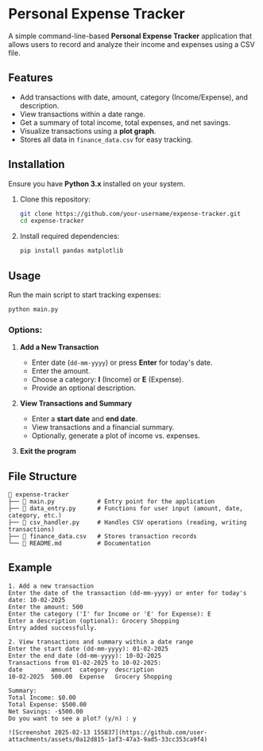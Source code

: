 # Personal Expense Tracker

A simple command-line-based **Personal Expense Tracker** application that allows users to record and analyze their income and expenses using a CSV file.

## Features
- Add transactions with date, amount, category (Income/Expense), and description.
- View transactions within a date range.
- Get a summary of total income, total expenses, and net savings.
- Visualize transactions using a **plot graph**.
- Stores all data in `finance_data.csv` for easy tracking.

## Installation
Ensure you have **Python 3.x** installed on your system.

1. Clone this repository:
   ```sh
   git clone https://github.com/your-username/expense-tracker.git
   cd expense-tracker
   ```

2. Install required dependencies:
   ```sh
   pip install pandas matplotlib
   ```

## Usage
Run the main script to start tracking expenses:
```sh
python main.py
```

### Options:
1. **Add a New Transaction**
   - Enter date (`dd-mm-yyyy`) or press **Enter** for today's date.
   - Enter the amount.
   - Choose a category: **I** (Income) or **E** (Expense).
   - Provide an optional description.

2. **View Transactions and Summary**
   - Enter a **start date** and **end date**.
   - View transactions and a financial summary.
   - Optionally, generate a plot of income vs. expenses.

3. **Exit the program**

## File Structure
```
📂 expense-tracker
├── 📄 main.py            # Entry point for the application
├── 📄 data_entry.py      # Functions for user input (amount, date, category, etc.)
├── 📄 csv_handler.py     # Handles CSV operations (reading, writing transactions)
├── 📄 finance_data.csv   # Stores transaction records
└── 📄 README.md          # Documentation
```

## Example
```
1. Add a new transaction
Enter the date of the transaction (dd-mm-yyyy) or enter for today's date: 10-02-2025
Enter the amount: 500
Enter the category ('I' for Income or 'E' for Expense): E
Enter a description (optional): Grocery Shopping
Entry added successfully.

2. View transactions and summary within a date range
Enter the start date (dd-mm-yyyy): 01-02-2025
Enter the end date (dd-mm-yyyy): 10-02-2025
Transactions from 01-02-2025 to 10-02-2025:
date        amount  category  description
10-02-2025  500.00  Expense   Grocery Shopping

Summary:
Total Income: $0.00
Total Expense: $500.00
Net Savings: -$500.00
Do you want to see a plot? (y/n) : y

![Screenshot 2025-02-13 155837](https://github.com/user-attachments/assets/0a12d815-1af3-47a3-9ad5-33cc353ca9f4)

```

